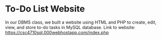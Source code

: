 # To-Do List Website

In our DBMS class, we built a website using HTML and PHP to create, edit, view, and store to-do tasks in MySQL database. 
Link to website: https://csc4710sql.000webhostapp.com/index.php

